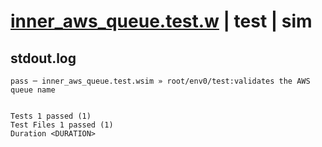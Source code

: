 # [inner_aws_queue.test.w](../../../../../../examples/tests/sdk_tests/queue/inner_aws_queue.test.w) | test | sim

## stdout.log
```log
pass ─ inner_aws_queue.test.wsim » root/env0/test:validates the AWS queue name
 
 
Tests 1 passed (1)
Test Files 1 passed (1)
Duration <DURATION>
```

